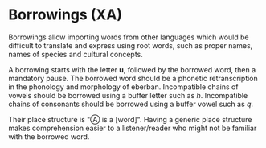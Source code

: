 # Borrowings (XA)

Borrowings allow importing words from other languages which would be difficult
to translate and express using root words, such as proper names, names of
species and cultural concepts.

A borrowing starts with the letter **u**, followed by the borrowed word, then
a mandatory pause. The borrowed word should be a phonetic retranscription in
the phonology and morphology of eberban. Incompatible chains of vowels should be
borrowed using a buffer letter such as *h*. Incompatible chains of consonants
should be borrowed using a buffer vowel such as *q*.

Their place structure is "Ⓐ is a [word]". Having a generic place structure
makes comprehension easier to a listener/reader who might not be familiar with
the borrowed word.
